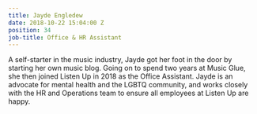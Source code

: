 ```yaml
---
title: Jayde Engledew
date: 2018-10-22 15:04:00 Z
position: 34
job-title: Office & HR Assistant
---
```


A self-starter in the music industry, Jayde got her foot in the door by starting her own music blog. Going on to spend two years at Music Glue, she then joined Listen Up in 2018 as the Office Assistant. Jayde is an advocate for mental health and the LGBTQ community, and works closely with the HR and Operations team to ensure all employees at Listen Up are happy.